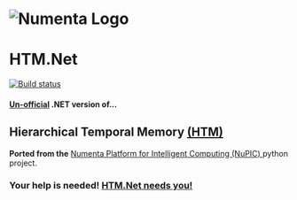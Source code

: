 # ![Numenta Logo](http://numenta.org/images/numenta-icon128.png)  
# HTM.Net

[![Build status](https://whizzo.visualstudio.com/DefaultCollection/_apis/public/build/definitions/6e039e0e-2d94-45db-be9b-0a9a9f74f0cc/5/badge)](https://github.com/Zuntara/HTM.Net)

#### [Un-official](https://github.com/numenta/htm.java/issues/193)  **.NET** version of...
## Hierarchical Temporal Memory [(HTM)](http://numenta.com/learn/principles-of-hierarchical-temporal-memory.html)

**Ported from the** [Numenta Platform for Intelligent Computing (NuPIC) ](https://github.com/numenta/nupic) python project.

<a name="needHelp"></a>
### Your help is needed! [HTM.Net needs you!](https://github.com/zuntara/htm.net/wiki/We-need-you!)
